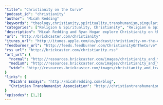 ```yaml
---
"title": "Christianity on the Curve"
"podcast_id": "christianity"
"author": "Micah Redding"
"keywords": "theology,christianity,spirituality,transhumanism,singularity"
"categories": ["Religion & Spirituality, Christianity", "Religion & Spirituality, Spirituality", "Society & Culture, Philosophy"]
"description": "Micah Redding and Ryan Hogan explore Christianity on the curve of accelerating change."
"url": "http://brickcaster.com/christianity"
"itunes_url": "http://itunes.apple.com/us/podcast/christianity-on-the-curve/id495669260"
"feedburner_url": "http://feeds.feedburner.com/ChristianityOnTheCurve"
"rss_url": "http://brickcaster.com/christianity.rss"
"art_url": {
  "normal": "http://resources.brickcaster.com/images/christianity_and_transhumanism.jpg",
  "medium": "http://resources.brickcaster.com/images/christianity_and_transhumanism_small.jpg",
  "wide": "http://resources.brickcaster.com/images/christianity_and_transhumanism_wide.jpg"
}
"links": {
  "Micah's Essays": "http://micahredding.com/blog",
  "Christian Transhumanist Association": "http://christiantranshumanism.org"
}
"episodes": [1,2]
---
```

